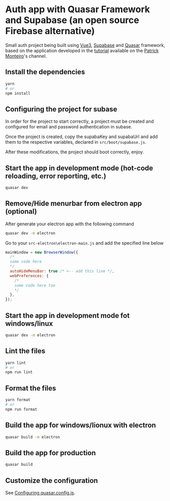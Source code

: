 # Auth app with Quasar Framework and Supabase (an open source Firebase alternative)

Small auth project being built using [Vue3](https://vuejs.org/), [Supabase](https://supabase.com/docs/) and [Quasar](https://quasar.dev/) framework, based on the application developed in the [tutorial](https://www.youtube.com/playlist?list=PLBjvYfV_TvwIfgvouZCaLtgjYdrWQL02d) available on the [Patrick Monteiro](https://www.youtube.com/c/PatrickMonteiroEng)'s channel.

## Install the dependencies

```bash
yarn
# or
npm install
```

## Configuring the project for subase

In order for the project to start correctly, a project must be created and configured for email and password authentication in subase.

Once the project is created, copy the supabaKey and supabaUrl and add them to the respective variables, declared in `src/boot/supabase.js`.

After these modifications, the project should boot correctly, enjoy.

## Start the app in development mode (hot-code reloading, error reporting, etc.)

```bash
quasar dev
```

## Remove/Hide menurbar from electron app (optional)

After generate your electron app with the following command

```bash
quasar dev -m electron
```

Go to your `src-electron\electron-main.js` and add the specified line below

```javascript
mainWindow = new BrowserWindow({
  /*
  some code here
  */
  autoHideMenuBar: true /* <-- add this line */,
  webPreferences: {
    /*
    some code here too
    */
  },
});
```

## Start the app in development mode fot windows/linux

```bash
quasar dev -m electron
```

## Lint the files

```bash
yarn lint
# or
npm run lint
```

## Format the files

```bash
yarn format
# or
npm run format
```

## Build the app for windows/lionux with electron

```bash
quasar build -m electron
```

## Build the app for production

```bash
quasar build
```

## Customize the configuration

See [Configuring quasar.config.js](https://v2.quasar.dev/quasar-cli-webpack/quasar-config-js).

